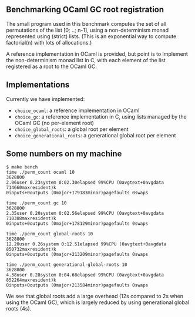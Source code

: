 ## Benchmarking OCaml GC root registration

The small program used in this benchmark computes the set of all
permutations of the list [0; ..; n-1], using a non-determinism monad
represented using (strict) lists. (This is an exponential way to
compute factorial(n) with lots of allocations.)

A reference implementation in OCaml is provided, but point is to
implement the non-determinism monad list in C, with each element of
the list registered as a root to the OCaml GC.

## Implementations

Currently we have implemented:
- `choice_ocaml`: a reference implementation in OCaml
- `choice_gc`: a reference implementation in C,
  using lists managed by the OCaml GC (no per-element root)
- `choice_global_roots`: a global root per element
- `choice_generational_roots`: a generational global root per element

## Some numbers on my machine

```
$ make bench
time ./perm_count ocaml 10
3628800
2.06user 0.23system 0:02.30elapsed 99%CPU (0avgtext+0avgdata 714660maxresident)k
0inputs+0outputs (0major+179183minor)pagefaults 0swaps

time ./perm_count gc 10
3628800
2.35user 0.20system 0:02.56elapsed 99%CPU (0avgtext+0avgdata 710388maxresident)k
0inputs+0outputs (0major+178129minor)pagefaults 0swaps

time ./perm_count global-roots 10
3628800
12.20user 0.26system 0:12.51elapsed 99%CPU (0avgtext+0avgdata 850732maxresident)k
0inputs+0outputs (0major+213209minor)pagefaults 0swaps

time ./perm_count generational-global-roots 10
3628800
4.38user 0.28system 0:04.68elapsed 99%CPU (0avgtext+0avgdata 852264maxresident)k
0inputs+0outputs (0major+213584minor)pagefaults 0swaps
```

We see that global roots add a large overhead (12s compared to 2s when
using the OCaml GC), which is largely reduced by using generational
global roots (4s).
